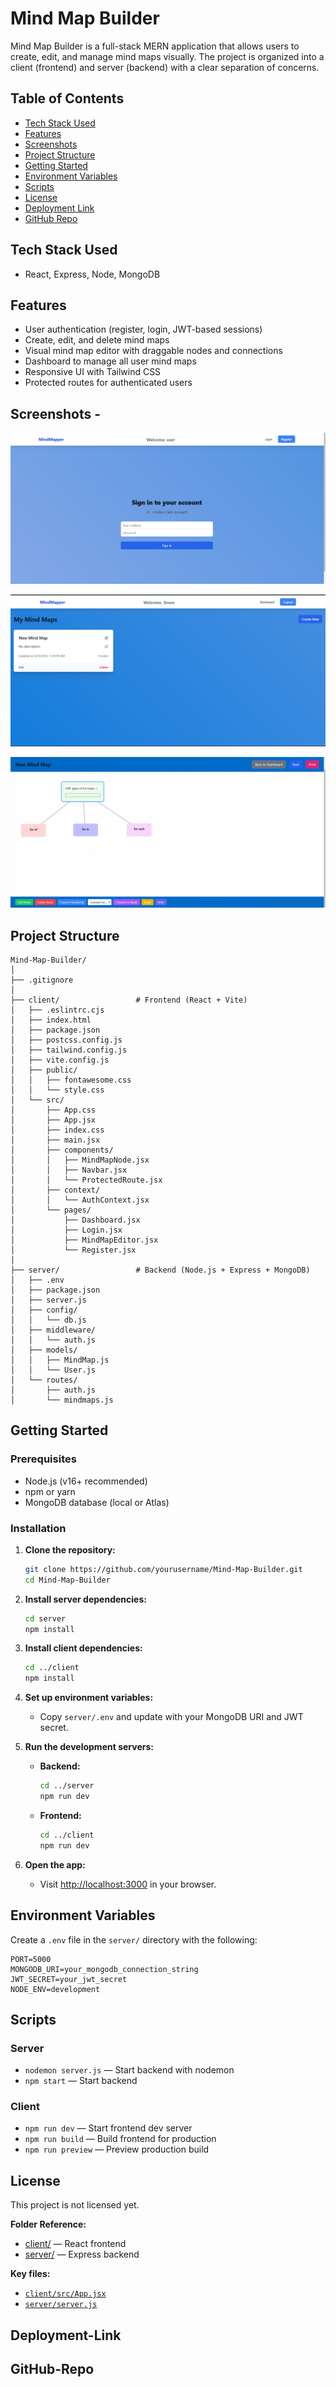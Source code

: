# Mind Map Builder

Mind Map Builder is a full-stack MERN application that allows users to create, edit, and manage mind maps visually. The project is organized into a client (frontend) and server (backend) with a clear separation of concerns.

## Table of Contents

- [Tech Stack Used](#Tech-Stack-Used)
- [Features](#features)
- [Screenshots](#Screenshots)
- [Project Structure](#project-structure)
- [Getting Started](#getting-started)
- [Environment Variables](#environment-variables)
- [Scripts](#scripts)
- [License](#license)
- [Deployment Link](#Deployment-Link)
- [GitHub Repo](#GitHub-Repo)

## Tech Stack Used

- React, Express, Node, MongoDB

## Features

- User authentication (register, login, JWT-based sessions)
- Create, edit, and delete mind maps
- Visual mind map editor with draggable nodes and connections
- Dashboard to manage all user mind maps
- Responsive UI with Tailwind CSS
- Protected routes for authenticated users

## Screenshots -

![Login Page]({9C0D0283-E546-4E59-B042-9590D3E9D701}.png)

![Main Page]({6E464A4D-F783-4DFD-A249-F425F3E6BD7E}.png)

![Mindmap Editor Page]({5066C54D-15DC-4A94-980F-EC42F466A07A}.png)

## Project Structure

```
Mind-Map-Builder/
│
├── .gitignore
│
├── client/                 # Frontend (React + Vite)
│   ├── .eslintrc.cjs
│   ├── index.html
│   ├── package.json
│   ├── postcss.config.js
│   ├── tailwind.config.js
│   ├── vite.config.js
│   ├── public/
│   │   ├── fontawesome.css
│   │   └── style.css
│   └── src/
│       ├── App.css
│       ├── App.jsx
│       ├── index.css
│       ├── main.jsx
│       ├── components/
│       │   ├── MindMapNode.jsx
│       │   ├── Navbar.jsx
│       │   └── ProtectedRoute.jsx
│       ├── context/
│       │   └── AuthContext.jsx
│       └── pages/
│           ├── Dashboard.jsx
│           ├── Login.jsx
│           ├── MindMapEditor.jsx
│           └── Register.jsx
│
├── server/                 # Backend (Node.js + Express + MongoDB)
│   ├── .env
│   ├── package.json
│   ├── server.js
│   ├── config/
│   │   └── db.js
│   ├── middleware/
│   │   └── auth.js
│   ├── models/
│   │   ├── MindMap.js
│   │   └── User.js
│   └── routes/
│       ├── auth.js
│       └── mindmaps.js
```

## Getting Started

### Prerequisites

- Node.js (v16+ recommended)
- npm or yarn
- MongoDB database (local or Atlas)

### Installation

1. **Clone the repository:**
   ```sh
   git clone https://github.com/yourusername/Mind-Map-Builder.git
   cd Mind-Map-Builder
   ```

2. **Install server dependencies:**
   ```sh
   cd server
   npm install
   ```

3. **Install client dependencies:**
   ```sh
   cd ../client
   npm install
   ```

4. **Set up environment variables:**
   - Copy `server/.env` and update with your MongoDB URI and JWT secret.

5. **Run the development servers:**

   - **Backend:**
     ```sh
     cd ../server
     npm run dev
     ```
   - **Frontend:**
     ```sh
     cd ../client
     npm run dev
     ```

6. **Open the app:**
   - Visit [http://localhost:3000](http://localhost:3000) in your browser.

## Environment Variables

Create a `.env` file in the `server/` directory with the following:

```
PORT=5000
MONGODB_URI=your_mongodb_connection_string
JWT_SECRET=your_jwt_secret
NODE_ENV=development
```

## Scripts

### Server

- `nodemon server.js` — Start backend with nodemon
- `npm start` — Start backend

### Client

- `npm run dev` — Start frontend dev server
- `npm run build` — Build frontend for production
- `npm run preview` — Preview production build

## License

This project is not licensed yet.


**Folder Reference:**
- [client/](client/) — React frontend
- [server/](server/) — Express backend

**Key files:**
- [`client/src/App.jsx`](client/src/App.jsx)
- [`server/server.js`](server/server.js)

## Deployment-Link

## GitHub-Repo